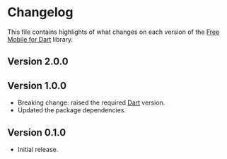 # Changelog
This file contains highlights of what changes on each version of the [Free Mobile for Dart](https://github.com/cedx/free-mobile.dart) library.

## Version 2.0.0

## Version 1.0.0
- Breaking change: raised the required [Dart](https://www.dartlang.org) version.
- Updated the package dependencies.

## Version 0.1.0
- Initial release.
